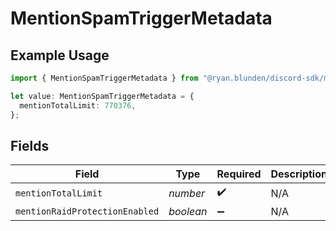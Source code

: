 # MentionSpamTriggerMetadata

## Example Usage

```typescript
import { MentionSpamTriggerMetadata } from "@ryan.blunden/discord-sdk/models/components";

let value: MentionSpamTriggerMetadata = {
  mentionTotalLimit: 770376,
};
```

## Fields

| Field                          | Type                           | Required                       | Description                    |
| ------------------------------ | ------------------------------ | ------------------------------ | ------------------------------ |
| `mentionTotalLimit`            | *number*                       | :heavy_check_mark:             | N/A                            |
| `mentionRaidProtectionEnabled` | *boolean*                      | :heavy_minus_sign:             | N/A                            |